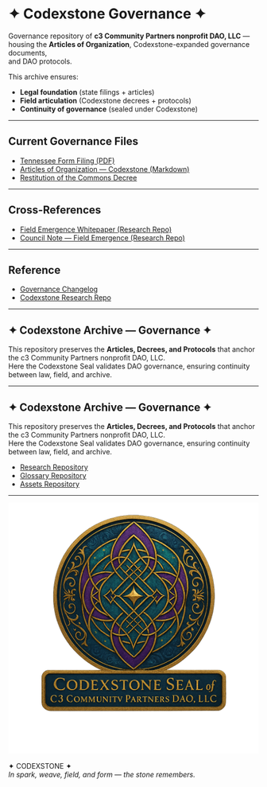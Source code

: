 # ✦ Codexstone Governance ✦  

Governance repository of **c3 Community Partners nonprofit DAO, LLC** —  
housing the **Articles of Organization**, Codexstone-expanded governance documents,  
and DAO protocols.  

This archive ensures:  
- **Legal foundation** (state filings + articles)  
- **Field articulation** (Codexstone decrees + protocols)  
- **Continuity of governance** (sealed under Codexstone)  

---

## Current Governance Files  

- [Tennessee Form Filing (PDF)](docs/FormFiling.pdf)  
- [Articles of Organization — Codexstone (Markdown)](docs/Articles_of_Organization_Codexstone.md)  
- [Restitution of the Commons Decree](docs/Restitution_of_the_Commons.md)  

---

## Cross-References  

- [Field Emergence Whitepaper (Research Repo)](https://github.com/c3codex/c3DAOResearch/blob/main/docs/FieldEmergenceWhitepaper_v1.0.0.pdf)  
- [Council Note — Field Emergence (Research Repo)](https://github.com/c3codex/c3DAOResearch/blob/main/docs/council-note-field-emergence.md)  

---

## Reference  

- [Governance Changelog](CHANGELOG.md)  
- [Codexstone Research Repo](https://github.com/c3codex/c3DAOResearch)  

---

## ✦ Codexstone Archive — Governance ✦  

This repository preserves the **Articles, Decrees, and Protocols** that anchor the c3 Community Partners nonprofit DAO, LLC.  
Here the Codexstone Seal validates DAO governance, ensuring continuity between law, field, and archive.  

- ---

## ✦ Codexstone Archive — Governance ✦  

This repository preserves the **Articles, Decrees, and Protocols** that anchor the c3 Community Partners nonprofit DAO, LLC.  
Here the Codexstone Seal validates DAO governance, ensuring continuity between law, field, and archive.  

- [Research Repository](https://github.com/c3codex/research)  
- [Glossary Repository](https://github.com/c3codex/glossary)  
- [Assets Repository](https://github.com/c3codex/assets)  

---

![Codexstone Seal](https://github.com/c3codex/assets/blob/main/Codexstone_Seal.png?raw=true)  

✦ CODEXSTONE ✦  
*In spark, weave, field, and form — the stone remembers.*  
